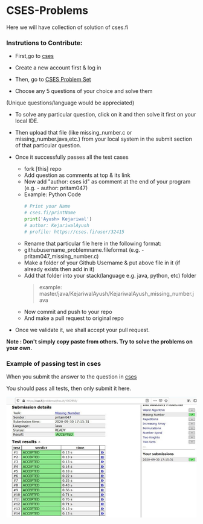 # CSES-Problems

Here we will have collection of solution of cses.fi

### Instrutions to Contribute:

- First,go to [cses](https://cses.fi)

- Create a new account first & log in

- Then, go to [CSES Problem Set](https://cses.fi/problemset/)

- Choose any 5 questions of your choice and solve them

(Unique questions/language would be appreciated)

- To solve any particular question, click on it and then solve it first on your local IDE.

- Then upload that file (like missing_number.c or missing_number.java,etc.) from your local system in the submit section of that particular question.

- Once it successfully passes all the test cases

  - fork [this] repo
  - Add question as comments at top & its link
  - Now add "author: cses id" as comment at the end of your program (e.g. - author: pritam047)
  - Example: Python Code
    ```python
    # Print your Name
    # cses.fi/printName
    print('Ayush> Kejariwal')
    # author: KejariwalAyush
    # profile: https://cses.fi/user/32415
    ```
  - Rename that particular file here in the following format:
  - githubusername_problemname.fileformat (e.g. - pritam047_missing_number.c)
  - Make a folder of your Github Username & put above file in it (if already exists then add in it)
  - Add that folder into your stack(language e.g. java, python, etc) folder
    > example: master/java/KejariwalAyush/KejariwalAyush_missing_number.java
  - Now commit and push to your repo
  - And make a pull request to original repo

- Once we validate it, we shall accept your pull request.

**Note : Don't simply copy paste from others. Try to solve the problems on your own.**

### Example of passing test in cses

When you submit the answer to the question in [cses](https://cses.fi)

You should pass all tests, then only submit it here.

![Example](https://github.com/Hackodex-ITER/Hackodex-ITER/blob/master/example.jpg?raw=true)
